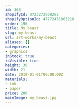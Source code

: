 ```yaml
---
id: 368
shopifyId: 8723272958282
shopifyOptionId: 47772451963210
order: 196
title: My beast
slug: my-beast
url: art-works/my-beast
aliases: []
categories:
- graphics
inStock: true
isVisible: true
height: 30
width: 21
date: 2019-01-01T00:00:00Z
materials:
- ink
- paper
price: 200
mainImage: my_beast.jpg
---
```

